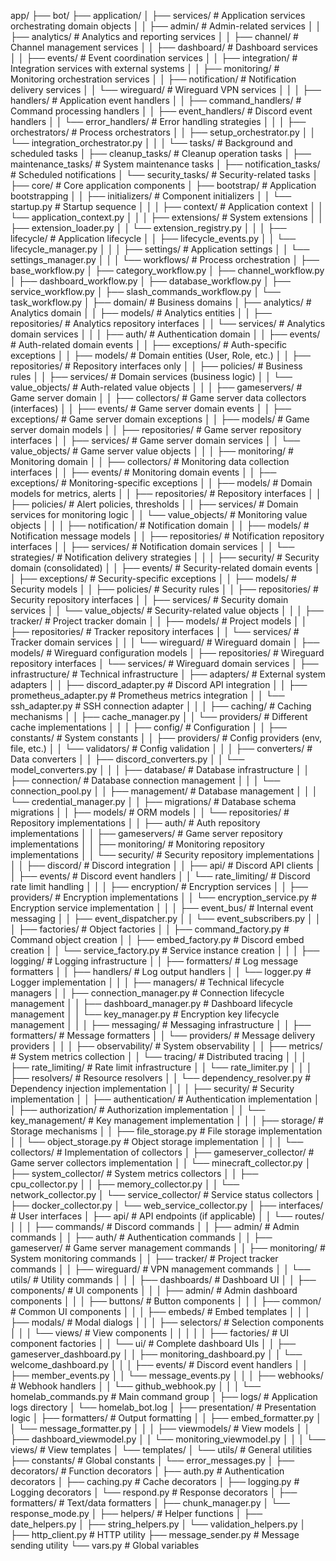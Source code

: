 app/
├── bot/
    ├── application/
    │   ├── services/                    # Application services orchestrating domain objects
    │   │   ├── admin/                   # Admin-related services
    │   │   ├── analytics/               # Analytics and reporting services
    │   │   ├── channel/                 # Channel management services
    │   │   ├── dashboard/               # Dashboard services
    │   │   ├── events/                  # Event coordination services
    │   │   ├── integration/             # Integration services with external systems
    │   │   ├── monitoring/              # Monitoring orchestration services
    │   │   ├── notification/            # Notification delivery services
    │   │   └── wireguard/               # Wireguard VPN services
    │   │
    │   ├── handlers/                    # Application event handlers
    │   │   ├── command_handlers/        # Command processing handlers
    │   │   ├── event_handlers/          # Discord event handlers
    │   │   └── error_handlers/          # Error handling strategies
    │   │
    │   ├── orchestrators/               # Process orchestrators
    │   │   ├── setup_orchestrator.py
    │   │   └── integration_orchestrator.py
    │   │
    │   └── tasks/                       # Background and scheduled tasks
    │       ├── cleanup_tasks/           # Cleanup operation tasks
    │       ├── maintenance_tasks/       # System maintenance tasks
    │       ├── notification_tasks/      # Scheduled notifications
    │       └── security_tasks/          # Security-related tasks
    │
    ├── core/                            # Core application components
    │   ├── bootstrap/                   # Application bootstrapping
    │   │   ├── initializers/            # Component initializers
    │   │   └── startup.py               # Startup sequence
    │   │
    │   ├── context/                     # Application context
    │   │   └── application_context.py
    │   │
    │   ├── extensions/                  # System extensions
    │   │   ├── extension_loader.py
    │   │   └── extension_registry.py
    │   │
    │   ├── lifecycle/                   # Application lifecycle
    │   │   ├── lifecycle_events.py
    │   │   └── lifecycle_manager.py
    │   │
    │   ├── settings/                    # Application settings
    │   │   └── settings_manager.py
    │   │
    │   └── workflows/                   # Process orchestration
    │       ├── base_workflow.py
    │       ├── category_workflow.py
    │       ├── channel_workflow.py
    │       ├── dashboard_workflow.py
    │       ├── database_workflow.py
    │       ├── service_workflow.py
    │       ├── slash_commands_workflow.py
    │       └── task_workflow.py
    │
    ├── domain/                          # Business domains
    │   ├── analytics/                   # Analytics domain
    │   │   ├── models/                  # Analytics entities
    │   │   ├── repositories/            # Analytics repository interfaces
    │   │   └── services/                # Analytics domain services
    │   │
    │   ├── auth/                        # Authentication domain
    │   │   ├── events/                  # Auth-related domain events
    │   │   ├── exceptions/              # Auth-specific exceptions
    │   │   ├── models/                  # Domain entities (User, Role, etc.)
    │   │   ├── repositories/            # Repository interfaces only
    │   │   ├── policies/                # Business rules
    │   │   ├── services/                # Domain services (business logic)
    │   │   └── value_objects/           # Auth-related value objects
    │   │
    │   ├── gameservers/                 # Game server domain
    │   │   ├── collectors/              # Game server data collectors (interfaces)
    │   │   ├── events/                  # Game server domain events
    │   │   ├── exceptions/              # Game server domain exceptions
    │   │   ├── models/                  # Game server domain models
    │   │   ├── repositories/            # Game server repository interfaces
    │   │   ├── services/                # Game server domain services
    │   │   └── value_objects/           # Game server value objects
    │   │
    │   ├── monitoring/                  # Monitoring domain
    │   │   ├── collectors/              # Monitoring data collection interfaces
    │   │   ├── events/                  # Monitoring domain events
    │   │   ├── exceptions/              # Monitoring-specific exceptions
    │   │   ├── models/                  # Domain models for metrics, alerts
    │   │   ├── repositories/            # Repository interfaces
    │   │   ├── policies/                # Alert policies, thresholds
    │   │   ├── services/                # Domain services for monitoring logic
    │   │   └── value_objects/           # Monitoring value objects
    │   │
    │   ├── notification/                # Notification domain
    │   │   ├── models/                  # Notification message models
    │   │   ├── repositories/            # Notification repository interfaces
    │   │   ├── services/                # Notification domain services
    │   │   └── strategies/              # Notification delivery strategies
    │   │
    │   ├── security/                    # Security domain (consolidated)
    │   │   ├── events/                  # Security-related domain events
    │   │   ├── exceptions/              # Security-specific exceptions
    │   │   ├── models/                  # Security models
    │   │   ├── policies/                # Security rules
    │   │   ├── repositories/            # Security repository interfaces
    │   │   ├── services/                # Security domain services
    │   │   └── value_objects/           # Security-related value objects
    │   │
    │   ├── tracker/                     # Project tracker domain
    │   │   ├── models/                  # Project models
    │   │   ├── repositories/            # Tracker repository interfaces
    │   │   └── services/                # Tracker domain services
    │   │
    │   └── wireguard/                   # Wireguard domain
    │       ├── models/                  # Wireguard configuration models
    │       ├── repositories/            # Wireguard repository interfaces
    │       └── services/                # Wireguard domain services
    │
    ├── infrastructure/                  # Technical infrastructure
    │   ├── adapters/                    # External system adapters
    │   │   ├── discord_adapter.py       # Discord API integration
    │   │   ├── prometheus_adapter.py    # Prometheus metrics integration
    │   │   └── ssh_adapter.py           # SSH connection adapter
    │   │
    │   ├── caching/                     # Caching mechanisms
    │   │   ├── cache_manager.py
    │   │   └── providers/               # Different cache implementations
    │   │
    │   ├── config/                      # Configuration
    │   │   ├── constants/               # System constants
    │   │   ├── providers/               # Config providers (env, file, etc.)
    │   │   └── validators/              # Config validation
    │   │
    │   ├── converters/                  # Data converters
    │   │   ├── discord_converters.py
    │   │   └── model_converters.py
    │   │
    │   ├── database/                    # Database infrastructure
    │   │   ├── connection/              # Database connection management
    │   │   │   └── connection_pool.py
    │   │   ├── management/              # Database management
    │   │   │   └── credential_manager.py
    │   │   ├── migrations/              # Database schema migrations
    │   │   ├── models/                  # ORM models
    │   │   └── repositories/            # Repository implementations
    │   │       ├── auth/                # Auth repository implementations
    │   │       ├── gameservers/         # Game server repository implementations
    │   │       ├── monitoring/          # Monitoring repository implementations
    │   │       └── security/            # Security repository implementations
    │   │
    │   ├── discord/                     # Discord integration
    │   │   ├── api/                     # Discord API clients
    │   │   ├── events/                  # Discord event handlers
    │   │   └── rate_limiting/           # Discord rate limit handling
    │   │
    │   ├── encryption/                  # Encryption services
    │   │   ├── providers/               # Encryption implementations
    │   │   └── encryption_service.py    # Encryption service implementation
    │   │
    │   ├── event_bus/                   # Internal event messaging
    │   │   ├── event_dispatcher.py
    │   │   └── event_subscribers.py
    │   │
    │   ├── factories/                   # Object factories
    │   │   ├── command_factory.py       # Command object creation
    │   │   ├── embed_factory.py         # Discord embed creation
    │   │   └── service_factory.py       # Service instance creation
    │   │
    │   ├── logging/                     # Logging infrastructure
    │   │   ├── formatters/              # Log message formatters
    │   │   ├── handlers/                # Log output handlers
    │   │   └── logger.py                # Logger implementation
    │   │
    │   ├── managers/                    # Technical lifecycle managers
    │   │   ├── connection_manager.py    # Connection lifecycle management
    │   │   ├── dashboard_manager.py     # Dashboard lifecycle management
    │   │   └── key_manager.py           # Encryption key lifecycle management
    │   │
    │   ├── messaging/                   # Messaging infrastructure
    │   │   ├── formatters/              # Message formatters
    │   │   └── providers/               # Message delivery providers
    │   │
    │   ├── observability/               # System observability
    │   │   ├── metrics/                 # System metrics collection
    │   │   └── tracing/                 # Distributed tracing
    │   │
    │   ├── rate_limiting/               # Rate limit infrastructure
    │   │   └── rate_limiter.py
    │   │
    │   ├── resolvers/                   # Resource resolvers
    │   │   └── dependency_resolver.py   # Dependency injection implementation
    │   │
    │   ├── security/                    # Security implementation
    │   │   ├── authentication/          # Authentication implementation
    │   │   ├── authorization/           # Authorization implementation
    │   │   └── key_management/          # Key management implementation
    │   │
    │   ├── storage/                     # Storage mechanisms
    │   │   ├── file_storage.py          # File storage implementation
    │   │   └── object_storage.py        # Object storage implementation
    │   │
    │   └── collectors/                  # Implementation of collectors
    │       ├── gameserver_collector/    # Game server collectors implementation
    │       │   └── minecraft_collector.py
    │       ├── system_collector/        # System metrics collectors
    │       │   ├── cpu_collector.py
    │       │   ├── memory_collector.py
    │       │   └── network_collector.py
    │       └── service_collector/       # Service status collectors
    │           ├── docker_collector.py
    │           └── web_service_collector.py
    │
    ├── interfaces/                      # User interfaces
    │   ├── api/                         # API endpoints (if applicable)
    │   │   └── routes/
    │   │
    │   ├── commands/                    # Discord commands
    │   │   ├── admin/                   # Admin commands
    │   │   ├── auth/                    # Authentication commands
    │   │   ├── gameserver/              # Game server management commands
    │   │   ├── monitoring/              # System monitoring commands
    │   │   ├── tracker/                 # Project tracker commands
    │   │   ├── wireguard/               # VPN management commands
    │   │   └── utils/                   # Utility commands
    │   │
    │   ├── dashboards/                  # Dashboard UI
    │   │   ├── components/              # UI components
    │   │   │   ├── admin/               # Admin dashboard components
    │   │   │   ├── buttons/             # Button components
    │   │   │   ├── common/              # Common UI components
    │   │   │   ├── embeds/              # Embed templates
    │   │   │   ├── modals/              # Modal dialogs
    │   │   │   ├── selectors/           # Selection components
    │   │   │   └── views/               # View components
    │   │   │
    │   │   ├── factories/               # UI component factories
    │   │   └── ui/                      # Complete dashboard UIs
    │   │       ├── gameserver_dashboard.py
    │   │       ├── monitoring_dashboard.py
    │   │       └── welcome_dashboard.py
    │   │
    │   ├── events/                      # Discord event handlers
    │   │   ├── member_events.py
    │   │   └── message_events.py
    │   │
    │   ├── webhooks/                    # Webhook handlers
    │   │   └── github_webhook.py
    │   │
    │   └── homelab_commands.py          # Main command group
    │
    ├── logs/                            # Application logs directory
    │   └── homelab_bot.log
    │
    ├── presentation/                    # Presentation logic
    │   ├── formatters/                  # Output formatting
    │   │   ├── embed_formatter.py
    │   │   └── message_formatter.py
    │   │
    │   ├── viewmodels/                  # View models
    │   │   ├── dashboard_viewmodel.py
    │   │   └── monitoring_viewmodel.py
    │   │
    │   └── views/                       # View templates
    │       └── templates/
    │
    └── utils/                           # General utilities
        ├── constants/                   # Global constants
        │   └── error_messages.py
        │
        ├── decorators/                  # Function decorators
        │   ├── auth.py                  # Authentication decorators
        │   ├── caching.py               # Cache decorators
        │   ├── logging.py               # Logging decorators
        │   └── respond.py               # Response decorators
        │
        ├── formatters/                  # Text/data formatters
        │   ├── chunk_manager.py
        │   └── response_mode.py
        │
        ├── helpers/                     # Helper functions
        │   ├── date_helpers.py
        │   ├── string_helpers.py
        │   └── validation_helpers.py
        │
        ├── http_client.py               # HTTP utility
        ├── message_sender.py            # Message sending utility
        └── vars.py                      # Global variables